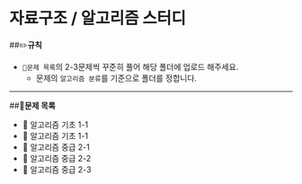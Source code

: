 # 자료구조 / 알고리즘 스터디

##✏️**규칙**
* `📂문제 목록`의 2-3문제씩 꾸준히 풀어 해당 폴더에 업로드 해주세요.
   * 문제의 `알고리즘 분류`를 기준으로 폴더를 정합니다.
----
##📂**문제 목록**
* 📄 알고리즘 기초 1-1
* 📄 알고리즘 기초 1-1
* 📄 알고리즘 중급 2-1
* 📄 알고리즘 중급 2-2
* 📄 알고리즘 중급 2-3
